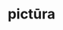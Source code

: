 ---
title: pictūra
meaning: picture
ch: 1
pos: noun
stem: pictūr
genend: ae
genhyph: -ae
abbgender: f.
abbgender2: fem.
gender: feminine
declension: first
---